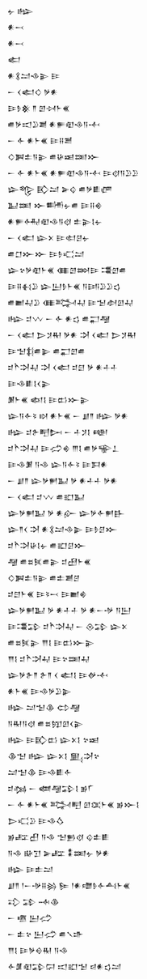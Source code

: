 <div class='block'>
<div class='line'>𒉡 𒈗</div>
<div class='line'>𒀭𒁁</div>
<div class='line'>𒀭𒁁</div>
<div class='line'>𒅗</div>
<div class='line'>𒀭𒃽𒁺𒈾𒉌 𒄿</div>
<div class='line'>𒀸 𒌋𒅗𒄭 𒃻𒀭</div>
<div class='line'>𒄿𒊩𒆜 𒈫 𒇻𒀴𒈨𒌍</div>
<div class='line'>𒌑𒃻𒀊𒊒𒋢 𒀭𒊓𒊏𒈾𒀀𒋾</div>
<div class='line'>𒀸 𒅆 𒀭𒈨𒌍 𒄿𒍝𒍪</div>
<div class='line'>𒄭𒀉𒉺𒀀𒉌 𒌑𒄩𒀜𒌅𒁍</div>
<div class='line'>𒀸 𒅆 𒀭𒈨𒌍 𒀭𒊓𒊏𒈾𒀀𒋾 𒄿𒋼𒀀𒊒𒊒</div>
<div class='line'>𒇽𒈜 𒃼𒁺 𒅕𒌒 𒌑𒃻𒀾𒂇</div>
<div class='line'>𒆏𒌅 𒁍𒌦𒉡𒌑 𒄿𒍝𒄯</div>
<div class='line'>𒀭𒊓𒅈𒊏𒈾𒀀𒋼 𒉺𒉌𒋙𒉡</div>
<div class='line'>𒀸 𒌋𒅗 𒇽𒉽 𒄿𒊕𒆪𒉡</div>
<div class='line'>𒌑𒆸𒁍𒁍 𒄿𒊩𒄣𒁺</div>
<div class='line'>𒇽𒆳𒃻𒊏𒈨𒌍 𒈪𒇻𒇷𒄿 𒃮𒇻𒌑</div>
<div class='line'>𒄿𒍝𒈬𒊒 𒇽𒌨𒊩𒈨𒌍 𒀀𒅀𒊒𒊒𒌓</div>
<div class='line'>𒌑𒆤𒄷𒊒 𒈪𒅋𒄷 𒄿𒈠𒀠𒇻𒄷</div>
<div class='line'>𒈗 𒄑𒉼 𒀸 𒅆 𒀭𒌓 𒌑𒂷𒆷</div>
<div class='line'>𒀸 𒌋𒅗 𒆕𒋡𒊑 𒃻𒀭 𒋫 𒌋𒅗 𒆕𒋡𒊑</div>
<div class='line'>𒄿𒈠𒈭𒌑𒉌 𒌑𒂷𒇻𒌑</div>
<div class='line'>𒄑𒋻𒋫𒄷 𒋫 𒌋𒅗 𒄑𒇀 𒃻 𒀭𒈦𒈦</div>
<div class='line'>𒄿𒈾𒀾𒋙𒌋𒉌</div>
<div class='line'>𒋠𒈨𒌍 𒅴𒋙 𒄿𒆗𒁍𒉌</div>
<div class='line'>𒇽𒀀𒅆𒂟 𒊭 𒀭𒈨𒌍 𒀸 𒋗𒈫 𒈗 𒃻𒀭</div>
<div class='line'>𒈗 𒄑𒉿𒋃𒄖 𒀸 𒈦𒋡𒋙 𒅍</div>
<div class='line'>𒄑𒋻𒋫𒄷 𒄿𒈤𒄯 𒐈𒋙 𒌑𒃻𒊍𒁇</div>
<div class='line'>𒄿𒈾𒋠 𒀀𒈾 𒇽𒀀𒅆𒂟 𒄿𒁕𒀭</div>
<div class='line'>𒀸 𒋗𒈫 𒇽𒃻𒂍𒆏 𒃻 𒀭𒈦𒈦 𒃻𒀭</div>
<div class='line'>𒀸 𒌋𒅗 𒄑𒉼 𒌑𒊬𒆏</div>
<div class='line'>𒇽𒃻𒂍𒆏 𒃻 𒀭𒅎 𒇽𒃻𒅆𒂍𒃲</div>
<div class='line'>𒇽𒈫𒌋 𒋫 𒀭𒃽𒁺𒈾𒉌 𒄿𒊩𒆪𒁍</div>
<div class='line'>𒄑𒋻𒋫𒄩𒋙𒉡 𒌑𒊬𒆪𒁍</div>
<div class='line'>𒆷 𒌑𒊺𒍮𒌑𒉌 𒄑𒍎𒈨𒌍</div>
<div class='line'>𒄭𒀉𒉺𒀀𒉌 𒌑𒉺𒋢𒆪</div>
<div class='line'>𒄑𒇀𒈨𒌍 𒄿𒂟𒁁 𒄿𒆤𒄯</div>
<div class='line'>𒇽𒃻𒂍𒆏 𒃻 𒀭𒈦𒈦 𒃻 𒀭𒀸𒋩 𒀀𒌨</div>
<div class='line'>𒄿𒃮𒁉 𒄑𒋻𒋫𒄷 𒀸 𒊮𒁉 𒇽𒉽</div>
<div class='line'>𒌑𒊺𒍮𒉌 𒐈𒋙 𒄿𒆗𒁍𒉌</div>
<div class='line'>𒐈𒋙 𒄑𒋻𒋫𒄷 𒄿𒆳𒌅𒄷</div>
<div class='line'>𒇽𒃻𒉿𒈫 𒉿𒈫 𒌋 𒅗𒋙 𒄿𒉻𒋾</div>
<div class='line'>𒀭𒈨𒌍 𒄿𒈾𒃻𒊒𒉌</div>
<div class='line'>𒈗 𒁺𒈠𒆠 𒌌𒆷</div>
<div class='line'>𒀀𒊑𒀀𒋼 𒌑𒊺𒂖𒇻𒌋𒉌</div>
<div class='line'>𒈗 𒄿𒃼𒆗 𒇽𒉽𒋙 𒆳𒀜</div>
<div class='line'>𒆠𒈠 𒈗 𒇽𒉽𒋙 𒅅𒋫𒆳</div>
<div class='line'>𒁺𒈠𒆠 𒄿𒈾𒀾𒅆</div>
<div class='line'>𒄑𒁆 𒀸 𒅘𒆷𒁉𒋙 𒂊𒇲</div>
<div class='line'>𒀸 𒅆 𒀭𒈨𒌍 𒅋𒋃 𒇻𒀬𒈨𒌍 𒂊𒁍𒋙</div>
<div class='line'>𒆕𒄣𒊒 𒄿𒈾𒋝</div>
<div class='line'>𒂊𒊐𒌷 𒀀𒈾 𒈠𒁖𒋼 𒌒𒉺𒀾</div>
<div class='line'>𒀀𒈾 𒄫𒋛 𒅕𒊐 𒀮𒌅𒉡 𒃻𒀭</div>
<div class='line'>𒈗 𒄿𒉺𒁺</div>
<div class='line'>𒋗𒈫 𒁹𒀸𒋩𒍝𒄒 𒌉 𒁹𒀭𒈩𒊩𒅆𒋀𒈨𒌍</div>
<div class='line'>𒃾 𒁉 𒁄𒆠</div>
<div class='line'>𒀸 𒍠 𒌨𒈤</div>
<div class='line'>𒀸 𒉺𒆳 𒌨𒈤 𒌑𒃵𒈥</div>
<div class='line'>𒐈𒋙 𒄿𒃻𒀪𒊑 𒀀𒈾</div>
<div class='line'>𒅆𒂠𒊏𒁉𒁶 𒀊𒊬𒈠 𒁀𒀭𒌓𒁺</div>
</div>
